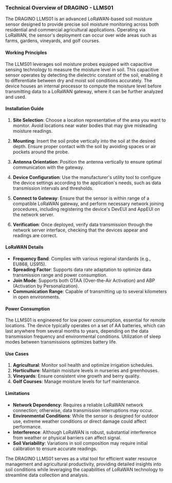 ### Technical Overview of DRAGINO - LLMS01

The DRAGINO LLMS01 is an advanced LoRaWAN-based soil moisture sensor designed to provide precise soil moisture monitoring across both residential and commercial agricultural applications. Operating via LoRaWAN, the sensor's deployment can occur over wide areas such as farms, gardens, vineyards, and golf courses.

#### Working Principles

The LLMS01 leverages soil moisture probes equipped with capacitive sensing technology to measure the moisture level in soil. This capacitive sensor operates by detecting the dielectric constant of the soil, enabling it to differentiate between dry and moist soil conditions accurately. The device houses an internal processor to compute the moisture level before transmitting data to a LoRaWAN gateway, where it can be further analyzed and used.

#### Installation Guide

1. **Site Selection**: Choose a location representative of the area you want to monitor. Avoid locations near water bodies that may give misleading moisture readings.
   
2. **Mounting**: Insert the soil probe vertically into the soil at the desired depth. Ensure proper contact with the soil by avoiding spaces or air pockets around the probe.

3. **Antenna Orientation**: Position the antenna vertically to ensure optimal communication with the gateway.

4. **Device Configuration**: Use the manufacturer's utility tool to configure the device settings according to the application's needs, such as data transmission intervals and thresholds.

5. **Connect to Gateway**: Ensure that the sensor is within range of a compatible LoRaWAN gateway, and perform necessary network joining procedures, including registering the device's DevEUI and AppEUI on the network server.

6. **Verification**: Once deployed, verify data transmission through the network server interface, checking that the devices appear and readings are correct.

#### LoRaWAN Details

- **Frequency Band**: Complies with various regional standards (e.g., EU868, US915).
- **Spreading Factor**: Supports data rate adaptation to optimize data transmission range and power consumption.
- **Join Mode**: Supports both OTAA (Over-the-Air Activation) and ABP (Activation by Personalization).
- **Communication Range**: Capable of transmitting up to several kilometers in open environments.

#### Power Consumption

The LLMS01 is engineered for low power consumption, essential for remote locations. The device typically operates on a set of AA batteries, which can last anywhere from several months to years, depending on the data transmission frequency and environmental conditions. Utilization of sleep modes between transmissions optimizes battery life.

#### Use Cases

1. **Agricultural**: Monitor soil health and optimize irrigation schedules.
2. **Horticulture**: Maintain moisture levels in nurseries and greenhouses.
3. **Vineyards**: Ensure consistent vine growth and berry quality.
4. **Golf Courses**: Manage moisture levels for turf maintenance.

#### Limitations

- **Network Dependency**: Requires a reliable LoRaWAN network connection; otherwise, data transmission interruptions may occur.
- **Environmental Conditions**: While the sensor is designed for outdoor use, extreme weather conditions or direct damage could affect performance.
- **Interference**: Although LoRaWAN is robust, substantial interference from weather or physical barriers can affect signal.
- **Soil Variability**: Variations in soil composition may require initial calibration to ensure accurate readings.

The DRAGINO LLMS01 serves as a vital tool for efficient water resource management and agricultural productivity, providing detailed insights into soil conditions while leveraging the capabilities of LoRaWAN technology to streamline data collection and analysis.
